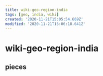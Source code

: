 ```yaml
---
title: wiki-geo-region-india
tags: [geo, india, wiki]
created: '2020-11-21T15:05:54.669Z'
modified: '2020-11-21T15:06:18.641Z'
---
```


# wiki-geo-region-india

## pieces

